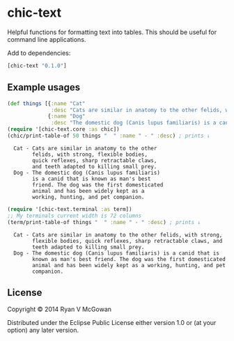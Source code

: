 # chic-text

Helpful functions for formatting text into tables.
This should be useful for command line applications.

Add to dependencies:

```clojure
[chic-text "0.1.0"]
```

## Example usages

```clojure
(def things [{:name "Cat"
              :desc "Cats are similar in anatomy to the other felids, with strong, flexible bodies, quick reflexes, sharp retractable claws, and teeth adapted to killing small prey."}
             {:name "Dog"
              :desc "The domestic dog (Canis lupus familiaris) is a canid that is known as man's best friend. The dog was the first domesticated animal and has been widely kept as a working, hunting, and pet companion."}])
(require '[chic-text.core :as chic])
(chic/print-table-of 50 things "  " :name " - " :desc) ; prints ↓
```

```
  Cat - Cats are similar in anatomy to the other
        felids, with strong, flexible bodies,
        quick reflexes, sharp retractable claws,
        and teeth adapted to killing small prey.
  Dog - The domestic dog (Canis lupus familiaris)
        is a canid that is known as man's best
        friend. The dog was the first domesticated
        animal and has been widely kept as a
        working, hunting, and pet companion.
```

```clojure
(require '[chic-text.terminal :as term])
;; My terminals current width is 72 columns
(term/print-table-of things "  " :name " - " :desc) ; prints ↓
```

```
  Cat - Cats are similar in anatomy to the other felids, with strong,
        flexible bodies, quick reflexes, sharp retractable claws, and
        teeth adapted to killing small prey.
  Dog - The domestic dog (Canis lupus familiaris) is a canid that is
        known as man's best friend. The dog was the first domesticated
        animal and has been widely kept as a working, hunting, and pet
        companion.
```

## License

Copyright © 2014 Ryan V McGowan

Distributed under the Eclipse Public License either version 1.0 or (at
your option) any later version.
